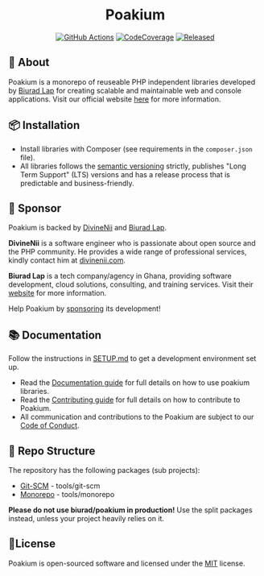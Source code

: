 <h1 align="center">Poakium</h1>

<p align="center">
<a href="https://github.com/biurad/poakium/actions"><img src="https://github.com/biurad/poakium/actions/workflows/ci.yml/badge.svg?branch=master" alt="GitHub Actions"></a>
<a href="https://codecov.io/gh/biurad/poakium"><img src="https://codecov.io/gh/biurad/paokium/branch/5.x/graph/badge.svg" alt="CodeCoverage"></a>
<a href="https://packagist.org/packages/biurad/poakium"><img src="https://img.shields.io/packagist/v/biurad/poakium.svg" alt="Released"></a>
</p>

## 🧱 About

Poakium is a monorepo of reuseable PHP independent libraries developed by [Biurad Lap][1] for creating scalable and maintainable web and console applications. Visit our official website [here][1] for more information.

## 📦 Installation

* Install libraries with Composer (see requirements in the `composer.json` file).
* All libraries follows the [semantic versioning][2] strictly, publishes "Long Term Support" (LTS) versions and has a release process that is predictable and business-friendly.

## 🙌 Sponsor

Poakium is backed by [DivineNii][3] and [Biurad Lap][4].

**DivineNii** is a software engineer who is passionate about open source and the PHP community. He provides a wide range of professional services, kindly contact him at [divinenii.com][3].

**Biurad Lap** is a tech company/agency in Ghana, providing software development, cloud solutions, consulting, and training services. Visit their [website][4] for more information.

Help Poakium by [sponsoring][5] its development!


## 📚 Documentation

Follow the instructions in [SETUP.md][6] to get a development environment set up.

* Read the [Documentation guide][7] for full details on how to use poakium libraries.
* Read the [Contributing guide][8] for full details on how to contribute to Poakium.
* All communication and contributions to the Poakium are subject to our [Code of Conduct][9].

## 📂 Repo Structure

The repository has the following packages (sub projects):

* [Git-SCM](https://github.com/biurad/php-git-scm) - tools/git-scm
* [Monorepo](https://github.com/biurad/php-monorepo) - tools/monorepo

**Please do not use biurad/poakium in production!** Use the split packages instead, unless your project heavily relies on it.

## 📜License

Poakium is open-sourced software and licensed under the [MIT][10] license.


[1]: https://biurad.com
[2]: https://semver.org
[3]: https://divinenii.com
[4]: https://biurad.com
[5]: https://biurad.com/sponser
[6]: ./SETUP.md
[7]: https://docs.poakium.com
[8]: ./CONTRIBUTING.md
[9]: ./CODE_OF_CONDUCT.md
[10]: ./LICENSE
